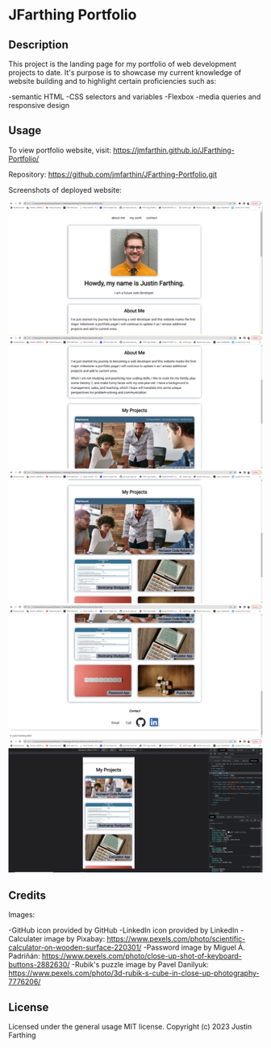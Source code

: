 # JFarthing Portfolio

## Description

This project is the landing page for my portfolio of web development projects to date. It's purpose is to showcase my current knowledge of website building and to highlight certain proficiencies such as:

-semantic HTML
-CSS selectors and variables
-Flexbox
-media queries and responsive design

## Usage

To view portfolio website, visit: https://jmfarthin.github.io/JFarthing-Portfolio/

Repository: https://github.com/jmfarthin/JFarthing-Portfolio.git


Screenshots of deployed website:

![Portfolio website fullscreen 1](./assets/images/farthing-portfolio1.png)
![Porfolio website fullscreen 2](./assets/images/farthing-portfolio2.png)
![Porfolio website fullscreen 3](./assets/images/farthing-portfolio3.png)
![Porfolio website fullscreen 4](./assets/images/farthing-portfolio4.png)
![Porfolio website mobile](./assets/images/farthing-portfolio5.png)

## Credits

Images:

-GitHub icon provided by GitHub
-LinkedIn icon provided by LinkedIn
-Calculater image by Pixabay: https://www.pexels.com/photo/scientific-calculator-on-wooden-surface-220301/
-Password image by Miguel Á. Padriñán: https://www.pexels.com/photo/close-up-shot-of-keyboard-buttons-2882630/
-Rubik's puzzle image by Pavel Danilyuk: https://www.pexels.com/photo/3d-rubik-s-cube-in-close-up-photography-7776206/

## License

Licensed under the general usage MIT license.
Copyright (c) 2023 Justin Farthing